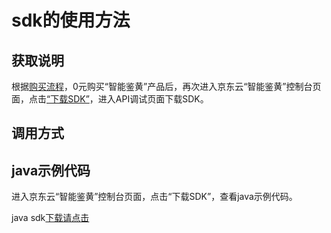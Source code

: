 # **sdk的使用方法**

## 获取说明 
根据[购买流程](../Pricing/Purchase-Process.md)，0元购买“智能鉴黄”产品后，再次进入京东云“智能鉴黄”控制台页面，点击[“下载SDK”](https://jdai.s3.cn-north-1.jdcloud-oss.com/aisdk/sdk/sdk-0.4.0.jar)，进入API调试页面下载SDK。

## 调用方式

## java示例代码
进入京东云“智能鉴黄”控制台页面，点击“下载SDK”，查看java示例代码。

java sdk[下载请点击](https://jdai.s3.cn-north-1.jdcloud-oss.com/aisdk/sdk/sdk-0.4.0.jar)

